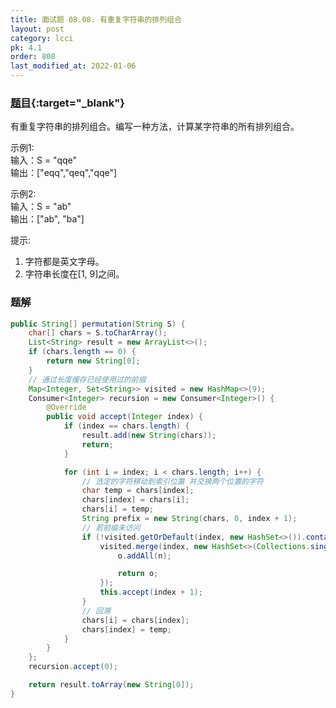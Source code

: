 ```yaml
---
title: 面试题 08.08. 有重复字符串的排列组合
layout: post
category: lcci
pk: 4.1
order: 808
last_modified_at: 2022-01-06
---
```


### [题目](https://leetcode-cn.com/permutation-ii-lcci/){:target="_blank"}

有重复字符串的排列组合。编写一种方法，计算某字符串的所有排列组合。

示例1:  
输入：S = "qqe"  
输出：["eqq","qeq","qqe"]

示例2:  
输入：S = "ab"  
输出：["ab", "ba"]

提示:
1. 字符都是英文字母。
2. 字符串长度在[1, 9]之间。


### 题解

```java
public String[] permutation(String S) {
    char[] chars = S.toCharArray();
    List<String> result = new ArrayList<>();
    if (chars.length == 0) {
        return new String[0];
    }
    // 通过长度缓存已经使用过的前缀
    Map<Integer, Set<String>> visited = new HashMap<>(9);
    Consumer<Integer> recursion = new Consumer<Integer>() {
        @Override
        public void accept(Integer index) {
            if (index == chars.length) {
                result.add(new String(chars));
                return;
            }

            for (int i = index; i < chars.length; i++) {
                // 选定的字符移动到索引位置 并交换两个位置的字符
                char temp = chars[index];
                chars[index] = chars[i];
                chars[i] = temp;
                String prefix = new String(chars, 0, index + 1);
                // 若前缀未访问
                if (!visited.getOrDefault(index, new HashSet<>()).contains(prefix)) {
                    visited.merge(index, new HashSet<>(Collections.singletonList(prefix)), (o, n) -> {
                        o.addAll(n);

                        return o;
                    });
                    this.accept(index + 1);
                }
                // 回溯
                chars[i] = chars[index];
                chars[index] = temp;
            }
        }
    };
    recursion.accept(0);

    return result.toArray(new String[0]);
}
```